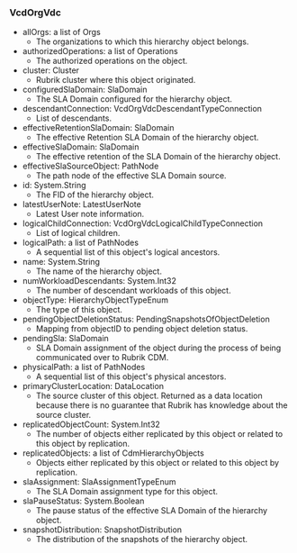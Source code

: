 ### VcdOrgVdc
- allOrgs: a list of Orgs
  - The organizations to which this hierarchy object belongs.
- authorizedOperations: a list of Operations
  - The authorized operations on the object.
- cluster: Cluster
  - Rubrik cluster where this object originated.
- configuredSlaDomain: SlaDomain
  - The SLA Domain configured for the hierarchy object.
- descendantConnection: VcdOrgVdcDescendantTypeConnection
  - List of descendants.
- effectiveRetentionSlaDomain: SlaDomain
  - The effective Retention SLA Domain of the hierarchy object.
- effectiveSlaDomain: SlaDomain
  - The effective retention of the SLA Domain of the hierarchy object.
- effectiveSlaSourceObject: PathNode
  - The path node of the effective SLA Domain source.
- id: System.String
  - The FID of the hierarchy object.
- latestUserNote: LatestUserNote
  - Latest User note information.
- logicalChildConnection: VcdOrgVdcLogicalChildTypeConnection
  - List of logical children.
- logicalPath: a list of PathNodes
  - A sequential list of this object's logical ancestors.
- name: System.String
  - The name of the hierarchy object.
- numWorkloadDescendants: System.Int32
  - The number of descendant workloads of this object.
- objectType: HierarchyObjectTypeEnum
  - The type of this object.
- pendingObjectDeletionStatus: PendingSnapshotsOfObjectDeletion
  - Mapping from objectID to pending object deletion status.
- pendingSla: SlaDomain
  - SLA Domain assignment of the object during the process of being communicated over to Rubrik CDM.
- physicalPath: a list of PathNodes
  - A sequential list of this object's physical ancestors.
- primaryClusterLocation: DataLocation
  - The source cluster of this object. Returned as a data location because there is no guarantee that Rubrik has knowledge about the source cluster.
- replicatedObjectCount: System.Int32
  - The number of objects either replicated by this object or related to this object by replication.
- replicatedObjects: a list of CdmHierarchyObjects
  - Objects either replicated by this object or related to this object by replication.
- slaAssignment: SlaAssignmentTypeEnum
  - The SLA Domain assignment type for this object.
- slaPauseStatus: System.Boolean
  - The pause status of the effective SLA Domain of the hierarchy object.
- snapshotDistribution: SnapshotDistribution
  - The distribution of the snapshots of the hierarchy object.
